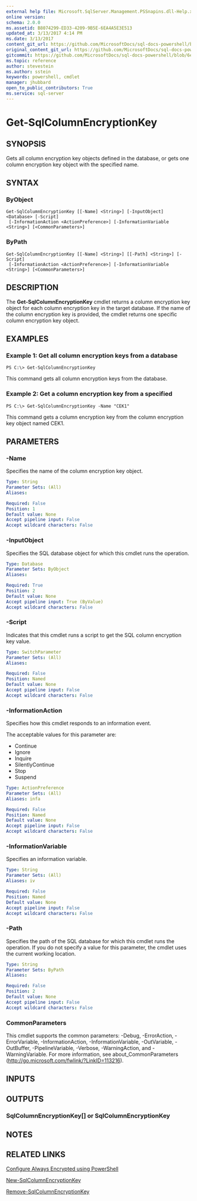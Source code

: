 ```yaml
---
external help file: Microsoft.SqlServer.Management.PSSnapins.dll-Help.xml
online version: 
schema: 2.0.0
ms.assetid: B8074299-ED33-4209-9B5E-6EA4A5E3E513
updated_at: 3/13/2017 4:14 PM
ms.date: 3/13/2017
content_git_url: https://github.com/MicrosoftDocs/sql-docs-powershell/blob/master/sqlserver-cmdlets/sqlserver/vlatest/Get-SqlColumnEncryptionKey.md
original_content_git_url: https://github.com/MicrosoftDocs/sql-docs-powershell/blob/master/sqlserver-cmdlets/sqlserver/vlatest/Get-SqlColumnEncryptionKey.md
gitcommit: https://github.com/MicrosoftDocs/sql-docs-powershell/blob/6eefe64a0ce19459190f09768267a4c79f9a6af9/sqlserver-cmdlets/sqlserver/vlatest/Get-SqlColumnEncryptionKey.md
ms.topic: reference
author: stevestein
ms.author: sstein
keywords: powershell, cmdlet
manager: jhubbard
open_to_public_contributors: True
ms.service: sql-server
---
```


# Get-SqlColumnEncryptionKey

## SYNOPSIS
Gets all column encryption key objects defined in the database, or gets one column encryption key object with the specified name.

## SYNTAX

### ByObject
```
Get-SqlColumnEncryptionKey [[-Name] <String>] [-InputObject] <Database> [-Script]
 [-InformationAction <ActionPreference>] [-InformationVariable <String>] [<CommonParameters>]
```

### ByPath
```
Get-SqlColumnEncryptionKey [[-Name] <String>] [[-Path] <String>] [-Script]
 [-InformationAction <ActionPreference>] [-InformationVariable <String>] [<CommonParameters>]
```

## DESCRIPTION
The **Get-SqlColumnEncryptionKey** cmdlet returns a column encryption key object for each column encryption key in the target database.
If the name of the column encryption key is provided, the cmdlet returns one specific column encryption key object.

## EXAMPLES

### Example 1: Get all column encryption keys from a database
```
PS C:\> Get-SqlColumnEncryptionKey
```

This command gets all column encryption keys from the database.

### Example 2: Get a column encryption key from a specified
```
PS C:\> Get-SqlColumnEncryptionKey -Name "CEK1"
```

This command gets a column encryption key from the column encryption key object named CEK1.

## PARAMETERS

### -Name
Specifies the name of the column encryption key object.

```yaml
Type: String
Parameter Sets: (All)
Aliases: 

Required: False
Position: 1
Default value: None
Accept pipeline input: False
Accept wildcard characters: False
```

### -InputObject
Specifies the SQL database object for which this cmdlet runs the operation.

```yaml
Type: Database
Parameter Sets: ByObject
Aliases: 

Required: True
Position: 2
Default value: None
Accept pipeline input: True (ByValue)
Accept wildcard characters: False
```

### -Script
Indicates that this cmdlet runs a script to get the SQL column encryption key value.

```yaml
Type: SwitchParameter
Parameter Sets: (All)
Aliases: 

Required: False
Position: Named
Default value: None
Accept pipeline input: False
Accept wildcard characters: False
```

### -InformationAction
Specifies how this cmdlet responds to an information event.

The acceptable values for this parameter are:

- Continue
- Ignore
- Inquire
- SilentlyContinue
- Stop
- Suspend

```yaml
Type: ActionPreference
Parameter Sets: (All)
Aliases: infa

Required: False
Position: Named
Default value: None
Accept pipeline input: False
Accept wildcard characters: False
```

### -InformationVariable
Specifies an information variable.

```yaml
Type: String
Parameter Sets: (All)
Aliases: iv

Required: False
Position: Named
Default value: None
Accept pipeline input: False
Accept wildcard characters: False
```

### -Path
Specifies the path of the SQL database for which this cmdlet runs the operation.
If you do not specify a value for this parameter, the cmdlet uses the current working location.

```yaml
Type: String
Parameter Sets: ByPath
Aliases: 

Required: False
Position: 2
Default value: None
Accept pipeline input: False
Accept wildcard characters: False
```

### CommonParameters
This cmdlet supports the common parameters: -Debug, -ErrorAction, -ErrorVariable, -InformationAction, -InformationVariable, -OutVariable, -OutBuffer, -PipelineVariable, -Verbose, -WarningAction, and -WarningVariable. For more information, see about_CommonParameters (http://go.microsoft.com/fwlink/?LinkID=113216).

## INPUTS

## OUTPUTS

### SqlColumnEncryptionKey[] or SqlColumnEncryptionKey

## NOTES

## RELATED LINKS

[Configure Always Encrypted using PowerShell](https://msdn.microsoft.com/library/mt755926.aspx)

[New-SqlColumnEncryptionKey](xref:sqlserver/vlatest/New-SqlColumnEncryptionKey.md)

[Remove-SqlColumnEncryptionKey](xref:sqlserver/vlatest/Remove-SqlColumnEncryptionKey.md)
